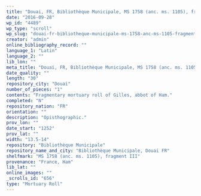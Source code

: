 ```yaml
---
title: "Douai, FR, Bibliothèque Municipale, MS 1758 (anc. ms. 1105), fragment III"
date: "2016-09-28"
wp_id: "4489"
wp_type: "scroll"
wp_slug: "douai-fr-bibliotheque-municipale-ms-1758-anc-ms-1105-fragment-iii"
creator: "admin"
online_bibliography_record: ""
language_1: "Latin"
language_2: ""
lib_lon: ""
meta_title: "Douai, FR, Bibliothèque Municipale, MS 1758 (anc. ms. 1105), fragment III"
date_quality: ""
length: "30"
repository_city: "Douai"
number_of_pieces: "1"
contents: "Fragmentary mortuary roll of Gilles, abbot of Ham."
completed: "N"
repository_nation: "FR"
orientation: ""
description: "Opisthographic."
prov_lon: ""
date_start: "1252"
prov_lat: ""
width: "13.5-14"
repository: "Bibliothèque Municipale"
repository_name_and_city: "Bibliothèque Municipale, Douai FR"
shelfmark: "MS 1758 (anc. ms. 1105), fragment III"
provenance: "France, Ham"
lib_lat: ""
online_images: ""
_scrolls_id: "656"
type: "Mortuary Roll"
---
```



